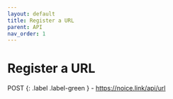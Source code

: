 ```yaml
---
layout: default
title: Register a URL
parent: API
nav_order: 1
---
```


# Register a URL

POST {: .label .label-green } - https://noice.link/api/url
